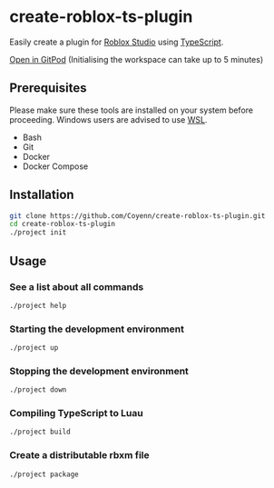 # create-roblox-ts-plugin

Easily create a plugin for [Roblox Studio](https://www.roblox.com/create) using [TypeScript](https://www.typescriptlang.org).

[Open in GitPod](https://gitpod.io/#https://github.com/Coyenn/create-roblox-ts-plugin)
(Initialising the workspace can take up to 5 minutes)

## Prerequisites

Please make sure these tools are installed on your system before proceeding. Windows users are advised to use [WSL](https://docs.microsoft.com/windows/wsl/about).

- Bash
- Git
- Docker
- Docker Compose

## Installation

```bash
git clone https://github.com/Coyenn/create-roblox-ts-plugin.git
cd create-roblox-ts-plugin
./project init
```

## Usage

### See a list about all commands
```bash
./project help
```

### Starting the development environment
```bash
./project up
```

### Stopping the development environment
```bash
./project down
```

### Compiling TypeScript to Luau
```bash
./project build
```

### Create a distributable rbxm file
```bash
./project package
```